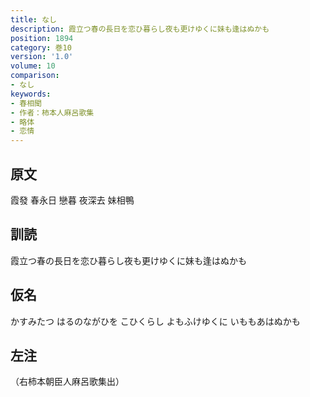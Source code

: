 ```yaml
---
title: なし
description: 霞立つ春の長日を恋ひ暮らし夜も更けゆくに妹も逢はぬかも
position: 1894
category: 巻10
version: '1.0'
volume: 10
comparison:
- なし
keywords:
- 春相聞
- 作者：柿本人麻呂歌集
- 略体
- 恋情
---
```


## 原文

霞發 春永日 戀暮 夜深去 妹相鴨

## 訓読

霞立つ春の長日を恋ひ暮らし夜も更けゆくに妹も逢はぬかも

## 仮名

かすみたつ はるのながひを こひくらし よもふけゆくに いももあはぬかも

## 左注

（右柿本朝臣人麻呂歌集出）
